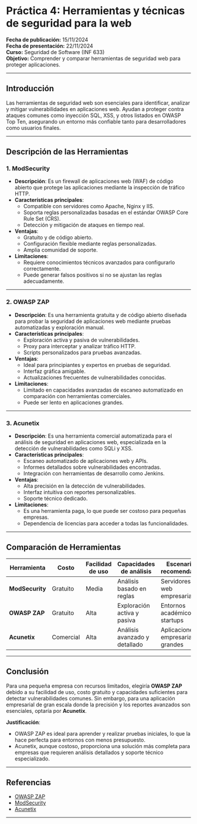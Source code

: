 # Práctica 4: Herramientas y técnicas de seguridad para la web

**Fecha de publicación:** 15/11/2024  
**Fecha de presentación:** 22/11/2024  
**Curso:** Seguridad de Software (INF 633)  
**Objetivo:** Comprender y comparar herramientas de seguridad web para proteger aplicaciones.

---

## Introducción

Las herramientas de seguridad web son esenciales para identificar, analizar y mitigar vulnerabilidades en aplicaciones web. Ayudan a proteger contra ataques comunes como inyección SQL, XSS, y otros listados en OWASP Top Ten, asegurando un entorno más confiable tanto para desarrolladores como usuarios finales.

---

## Descripción de las Herramientas

### 1. **ModSecurity**
- **Descripción**: Es un firewall de aplicaciones web (WAF) de código abierto que protege las aplicaciones mediante la inspección de tráfico HTTP.
- **Características principales**:
  - Compatible con servidores como Apache, Nginx y IIS.
  - Soporta reglas personalizadas basadas en el estándar OWASP Core Rule Set (CRS).
  - Detección y mitigación de ataques en tiempo real.
- **Ventajas**:
  - Gratuito y de código abierto.
  - Configuración flexible mediante reglas personalizadas.
  - Amplia comunidad de soporte.
- **Limitaciones**:
  - Requiere conocimientos técnicos avanzados para configurarlo correctamente.
  - Puede generar falsos positivos si no se ajustan las reglas adecuadamente.

---

### 2. **OWASP ZAP**
- **Descripción**: Es una herramienta gratuita y de código abierto diseñada para probar la seguridad de aplicaciones web mediante pruebas automatizadas y exploración manual.
- **Características principales**:
  - Exploración activa y pasiva de vulnerabilidades.
  - Proxy para interceptar y analizar tráfico HTTP.
  - Scripts personalizados para pruebas avanzadas.
- **Ventajas**:
  - Ideal para principiantes y expertos en pruebas de seguridad.
  - Interfaz gráfica amigable.
  - Actualizaciones frecuentes de vulnerabilidades conocidas.
- **Limitaciones**:
  - Limitado en capacidades avanzadas de escaneo automatizado en comparación con herramientas comerciales.
  - Puede ser lento en aplicaciones grandes.

---

### 3. **Acunetix**
- **Descripción**: Es una herramienta comercial automatizada para el análisis de seguridad en aplicaciones web, especializada en la detección de vulnerabilidades como SQLi y XSS.
- **Características principales**:
  - Escaneo automatizado de aplicaciones web y APIs.
  - Informes detallados sobre vulnerabilidades encontradas.
  - Integración con herramientas de desarrollo como Jenkins.
- **Ventajas**:
  - Alta precisión en la detección de vulnerabilidades.
  - Interfaz intuitiva con reportes personalizables.
  - Soporte técnico dedicado.
- **Limitaciones**:
  - Es una herramienta paga, lo que puede ser costoso para pequeñas empresas.
  - Dependencia de licencias para acceder a todas las funcionalidades.

---

## Comparación de Herramientas

| Herramienta     | Costo          | Facilidad de uso   | Capacidades de análisis       | Escenarios recomendados             |
|------------------|----------------|--------------------|--------------------------------|-------------------------------------|
| **ModSecurity**  | Gratuito       | Media              | Análisis basado en reglas      | Servidores web empresariales       |
| **OWASP ZAP**    | Gratuito       | Alta               | Exploración activa y pasiva    | Entornos académicos y startups     |
| **Acunetix**     | Comercial      | Alta               | Análisis avanzado y detallado  | Aplicaciones empresariales grandes |

---

## Conclusión

Para una pequeña empresa con recursos limitados, elegiría **OWASP ZAP** debido a su facilidad de uso, costo gratuito y capacidades suficientes para detectar vulnerabilidades comunes. Sin embargo, para una aplicación empresarial de gran escala donde la precisión y los reportes avanzados son esenciales, optaría por **Acunetix**.

**Justificación**:
- OWASP ZAP es ideal para aprender y realizar pruebas iniciales, lo que la hace perfecta para entornos con menos presupuesto.
- Acunetix, aunque costoso, proporciona una solución más completa para empresas que requieren análisis detallados y soporte técnico especializado.

---

## Referencias
- [OWASP ZAP](https://owasp.org/www-project-zap/)  
- [ModSecurity](https://modsecurity.org/)  
- [Acunetix](https://www.acunetix.com/)

---

